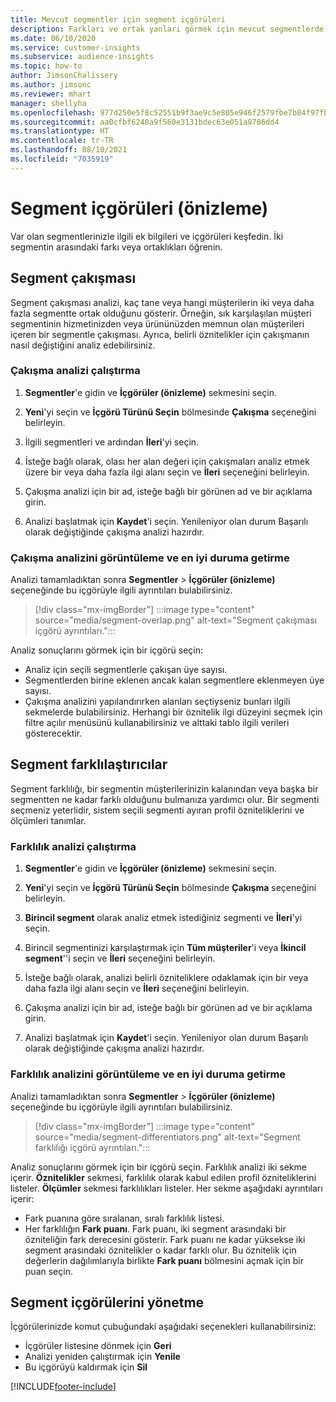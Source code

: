 ```yaml
---
title: Mevcut segmentler için segment içgörüleri
description: Farkları ve ortak yanları görmek için mevcut segmentlerde içgörüler edinin.
ms.date: 06/10/2020
ms.service: customer-insights
ms.subservice: audience-insights
ms.topic: how-to
author: JimsonChalissery
ms.author: jimsonc
ms.reviewer: mhart
manager: shellyha
ms.openlocfilehash: 977d250e5f8c52551b9f3ae9c5e805e946f2579fbe7b04f97fbac880debbac2a
ms.sourcegitcommit: aa0cfbf6240a9f560e3131bdec63e051a8786dd4
ms.translationtype: HT
ms.contentlocale: tr-TR
ms.lasthandoff: 08/10/2021
ms.locfileid: "7035919"
---
```

# <a name="segment-insights-preview"></a>Segment içgörüleri (önizleme)

Var olan segmentlerinizle ilgili ek bilgileri ve içgörüleri keşfedin. İki segmentin arasındaki farkı veya ortaklıkları öğrenin.

## <a name="segment-overlap"></a>Segment çakışması

Segment çakışması analizi, kaç tane veya hangi müşterilerin iki veya daha fazla segmentte ortak olduğunu gösterir. Örneğin, sık karşılaşılan müşteri segmentinin hizmetinizden veya ürününüzden memnun olan müşterileri içeren bir segmentle çakışması.
Ayrıca, belirli öznitelikler için çakışmanın nasıl değiştiğini analiz edebilirsiniz.

### <a name="run-an-overlap-analysis"></a>Çakışma analizi çalıştırma

1. **Segmentler**'e gidin ve **İçgörüler (önizleme)** sekmesini seçin.

1. **Yeni**'yi seçin ve **İçgörü Türünü Seçin** bölmesinde **Çakışma** seçeneğini belirleyin.

1. İlgili segmentleri ve ardından **İleri**'yi seçin.

1. İsteğe bağlı olarak, olası her alan değeri için çakışmaları analiz etmek üzere bir veya daha fazla ilgi alanı seçin ve **İleri** seçeneğini belirleyin.

1. Çakışma analizi için bir ad, isteğe bağlı bir görünen ad ve bir açıklama girin.

1. Analizi başlatmak için **Kaydet**'i seçin. Yenileniyor olan durum Başarılı olarak değiştiğinde çakışma analizi hazırdır.

### <a name="view-and-optimize-an-overlap-analysis"></a>Çakışma analizini görüntüleme ve en iyi duruma getirme

Analizi tamamladıktan sonra **Segmentler** > **İçgörüler (önizleme)** seçeneğinde bu içgörüyle ilgili ayrıntıları bulabilirsiniz.

> [!div class="mx-imgBorder"]
> :::image type="content" source="media/segment-overlap.png" alt-text="Segment çakışması içgörü ayrıntıları.":::

Analiz sonuçlarını görmek için bir içgörü seçin:

- Analiz için seçili segmentlerle çakışan üye sayısı.
- Segmentlerden birine eklenen ancak kalan segmentlere eklenmeyen üye sayısı.
- Çakışma analizini yapılandırırken alanları seçtiyseniz bunları ilgili sekmelerde bulabilirsiniz. Herhangi bir öznitelik ilgi düzeyini seçmek için filtre açılır menüsünü kullanabilirsiniz ve alttaki tablo ilgili verileri gösterecektir.

## <a name="segment-differentiators"></a>Segment farklılaştırıcılar

Segment farklılığı, bir segmentin müşterilerinizin kalanından veya başka bir segmentten ne kadar farklı olduğunu bulmanıza yardımcı olur. Bir segmenti seçmeniz yeterlidir, sistem seçili segmenti ayıran profil özniteliklerini ve ölçümleri tanımlar.

### <a name="run-a-differentiator-analysis"></a>Farklılık analizi çalıştırma

1. **Segmentler**'e gidin ve **İçgörüler (önizleme)** sekmesini seçin.

1. **Yeni**'yi seçin ve **İçgörü Türünü Seçin** bölmesinde **Çakışma** seçeneğini belirleyin.

1. **Birincil segment** olarak analiz etmek istediğiniz segmenti ve **İleri**'yi seçin.

1. Birincil segmentinizi karşılaştırmak için **Tüm müşteriler**'i veya **İkincil segment**''i seçin ve **İleri** seçeneğini belirleyin.

1. İsteğe bağlı olarak, analizi belirli özniteliklere odaklamak için bir veya daha fazla ilgi alanı seçin ve **İleri** seçeneğini belirleyin.

1. Çakışma analizi için bir ad, isteğe bağlı bir görünen ad ve bir açıklama girin.

1. Analizi başlatmak için **Kaydet**'i seçin. Yenileniyor olan durum Başarılı olarak değiştiğinde çakışma analizi hazırdır.

### <a name="view-and-optimize-a-differentiators-analysis"></a>Farklılık analizini görüntüleme ve en iyi duruma getirme

Analizi tamamladıktan sonra **Segmentler** > **İçgörüler (önizleme)** seçeneğinde bu içgörüyle ilgili ayrıntıları bulabilirsiniz.

> [!div class="mx-imgBorder"]
> :::image type="content" source="media/segment-differentiators.png" alt-text="Segment farklılığı içgörü ayrıntıları.":::

Analiz sonuçlarını görmek için bir içgörü seçin. Farklılık analizi iki sekme içerir. **Öznitelikler** sekmesi, farklılık olarak kabul edilen profil özniteliklerini listeler. **Ölçümler** sekmesi farklılıkları listeler. Her sekme aşağıdaki ayrıntıları içerir:

- Fark puanına göre sıralanan, sıralı farklılık listesi.
- Her farklılığın **Fark puanı**. Fark puanı, iki segment arasındaki bir özniteliğin fark derecesini gösterir. Fark puanı ne kadar yüksekse iki segment arasındaki öznitelikler o kadar farklı olur. Bu öznitelik için değerlerin dağılımlarıyla birlikte **Fark puanı** bölmesini açmak için bir puan seçin.

## <a name="manage-segment-insights"></a>Segment içgörülerini yönetme

İçgörülerinizde komut çubuğundaki aşağıdaki seçenekleri kullanabilirsiniz:

- İçgörüler listesine dönmek için **Geri**
- Analizi yeniden çalıştırmak için **Yenile**
- Bu içgörüyü kaldırmak için **Sil**


[!INCLUDE[footer-include](../includes/footer-banner.md)]